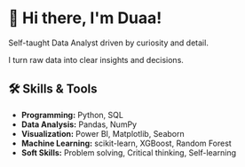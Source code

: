 # 👋 Hi there, I'm Duaa!

 Self-taught Data Analyst driven by curiosity and detail.
 
 I turn raw data into clear insights and decisions.

 ## 🛠 Skills & Tools

- **Programming:** Python, SQL
- **Data Analysis:** Pandas, NumPy
- **Visualization:** Power BI, Matplotlib, Seaborn
- **Machine Learning:** scikit-learn, XGBoost, Random Forest
- **Soft Skills:** Problem solving, Critical thinking, Self-learning
